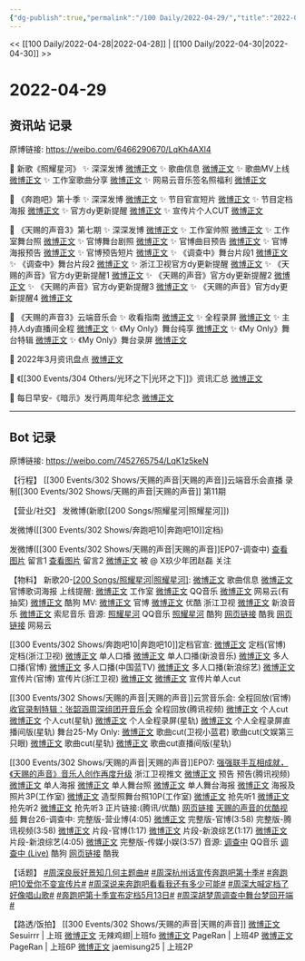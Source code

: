 ```yaml
---
{"dg-publish":true,"permalink":"/100 Daily/2022-04-29/","title":"2022-04-29","created":"2022-12-04T16:13:00.000+08:00","updated":"2023-04-11T14:46:34.314+08:00"}
---
```



<< [[100 Daily/2022-04-28\|2022-04-28]] | [[100 Daily/2022-04-30\|2022-04-30]] >>

# 2022-04-29

## 资讯站 记录

原博链接: https://weibo.com/6466290670/LqKh4AXl4

💫 新歌《照耀星河》
✨ 深深发博 [微博正文](https://m.weibo.cn/6466290670/4763539124519659)
✨ 歌曲信息 [微博正文](https://m.weibo.cn/6466290670/4763382496363706)
✨ 歌曲MV上线 [微博正文](https://m.weibo.cn/6466290670/4763531326521605)
✨ 工作室歌曲分享 [微博正文](https://m.weibo.cn/6466290670/4763512280450998)
✨ 网易云音乐签名照福利 [微博正文](https://m.weibo.cn/6466290670/4763515354875416)

💫 《奔跑吧》第十季
✨ 深深发博 [微博正文](https://m.weibo.cn/6466290670/4763551249728515)
✨ 节目官宣短片 [微博正文](https://m.weibo.cn/6466290670/4763559332413812)
✨ 节目定档海报 [微博正文](https://m.weibo.cn/6466290670/4763546062423715)
✨ 官方dy更新提醒 [微博正文](https://m.weibo.cn/6466290670/4763583961630596)
✨ 宣传片个人CUT [微博正文](https://m.weibo.cn/6466290670/4763562242998331)

💫 《天赐的声音3》第七期
✨ 深深发博 [微博正文](https://m.weibo.cn/6466290670/4763734273427864)
✨ 工作室帅照 [微博正文](https://m.weibo.cn/6466290670/4763733400488325)
✨ 工作室舞台照 [微博正文](https://m.weibo.cn/6466290670/4763694955499344)
✨ 官博舞台剧照 [微博正文](https://m.weibo.cn/6466290670/4763658146810680)
✨ 官博曲目预告 [微博正文](https://m.weibo.cn/6466290670/4763683885946118)
✨ 官博海报预告 [微博正文](https://m.weibo.cn/6466290670/4763563979969220)
✨ 官博预告短片 [微博正文](https://m.weibo.cn/6466290670/4763530990980920)
✨ 《调查中》舞台片段1 [微博正文](https://m.weibo.cn/6466290670/4763732611433416)
✨ 《调查中》舞台片段2 [微博正文](https://m.weibo.cn/6466290670/4763724093328386)
✨ 浙江卫视官方dy更新提醒 [微博正文](https://m.weibo.cn/6466290670/4763709325708327)
✨ 《天赐的声音》官方dy更新提醒1 [微博正文](https://m.weibo.cn/6466290670/4763707760447938)
✨ 《天赐的声音》官方dy更新提醒2 [微博正文](https://m.weibo.cn/6466290670/4763663954608276)
✨ 《天赐的声音》官方dy更新提醒3 [微博正文](https://m.weibo.cn/6466290670/4763633722855239)
✨ 《天赐的声音》官方dy更新提醒4 [微博正文](https://m.weibo.cn/6466290670/4763516201861790)

💫 《天赐的声音3》云端音乐会
✨ 收看指南 [微博正文](https://m.weibo.cn/6466290670/4763530610608459)
✨ 全程录屏 [微博正文](https://m.weibo.cn/6466290670/4763610717094830)
✨ 主持人dy直播间全程 [微博正文](https://m.weibo.cn/6466290670/4763650466517385)
✨ 《My Only》舞台纯享 [微博正文](https://m.weibo.cn/6466290670/4763615330047165)
✨ 《My Only》舞台特辑 [微博正文](https://m.weibo.cn/6466290670/4763696930489070)
✨ 《My Only》舞台录屏 [微博正文](https://m.weibo.cn/6466290670/4763603267228599)

💫 2022年3月资讯盘点 [微博正文](https://m.weibo.cn/6466290670/4763626270098391)

💫 《[[300 Events/304 Others/光环之下\|光环之下]]》资讯汇总 [微博正文](https://m.weibo.cn/6466290670/4763569873486449)

💫 每日早安-《暗示》发行两周年纪念 [微博正文](https://m.weibo.cn/6466290670/4763511484319604)

---
## Bot 记录

原博链接: https://weibo.com/7452765754/LqK1z5keN

【行程】
[[300 Events/302 Shows/天赐的声音\|天赐的声音]]云端音乐会直播
录制[[300 Events/302 Shows/天赐的声音\|天赐的声音]] 第11期

【营业/社交】
[](https://m.weibo.cn/1736988591/4763538059169912) 发微博(新歌[[200 Songs/照耀星河\|照耀星河]])

[](https://m.weibo.cn/1736988591/4763550553473251) 发微博([[300 Events/302 Shows/奔跑吧10\|奔跑吧10]]定档)

[](https://m.weibo.cn/1736988591/4763732301056623) 发微博([[300 Events/302 Shows/天赐的声音\|天赐的声音]]EP07-调查中)
[查看图片](https://wx3.sinaimg.cn/large/0088n2Pggy1h1qrfp012aj30to0f2t9m.jpg) 留言1 [](https://m.weibo.cn/3054593583/4762940916633310)
[查看图片](https://wx2.sinaimg.cn/large/0088n2Pggy1h1qrgjtq3dj30yi07adg7.jpg) 留言2 [微博正文](https://m.weibo.cn/6861429311/4763539812125975)
被 @ X玖少年团赵磊 关注

【物料】
新歌20-[[200 Songs/照耀星河\|照耀星河]](电视剧主题曲):
[微博正文](https://m.weibo.cn/6466290670/4763382496363706) 歌曲信息
[微博正文](https://m.weibo.cn/6861429311/4763534191493756) 官博歌词海报
上线提醒:
[微博正文](https://m.weibo.cn/7478855230/4763380197624783) 工作室
[微博正文](https://m.weibo.cn/2169129705/4763379615662282) QQ音乐
[微博正文](https://m.weibo.cn/1721030997/4763379380258614) 网易云(有抽奖)
[微博正文](https://m.weibo.cn/1665103091/4763381585677963) 酷狗
MV:
[微博正文](https://m.weibo.cn/6861429311/4763530945891573) 官博
[微博正文](https://m.weibo.cn/1642904381/4763530362619631) 优酷
[](https://m.weibo.cn/1288369910/4763534745145024) 浙江卫视
[微博正文](https://m.weibo.cn/1266269835/4763531930768123) 新浪音乐
[微博正文](https://m.weibo.cn/1647250812/4763532875269404) 索尼音乐
音源:
[照耀星河](https://weibo.cn/sinaurl?u=https%3A%2F%2Fi.y.qq.com%2Fv8%2Fplaysong.html%3Fsongid%3D353730842%26source%3Dyqq%26ADTAG%3Dhz_wb_sf%26channelId%3D10081987) QQ音乐
[照耀星河](https://weibo.cn/sinaurl?u=https%3A%2F%2Ft4.kugou.com%2Fsong.html%3Fid%3D2BlCg07zyV3) 酷狗
[网页链接](https://weibo.cn/sinaurl?u=http%3A%2F%2Fm.kuwo.cn%2Fnewh5app%2Fplay_detail%2F218227232) 酷我
[网页链接](https://weibo.cn/sinaurl?u=https%3A%2F%2Fmusic.163.com%2F%23%2Fsong%3Fid%3D1941639306) 网易云

[[300 Events/302 Shows/奔跑吧10\|奔跑吧10]]定档官宣:
[微博正文](https://m.weibo.cn/5242381821/4763545482826268) 定档(官博)
[](https://m.weibo.cn/1288369910/4763545558319342) 定档(浙江卫视)
[微博正文](https://m.weibo.cn/5242381821/4763555426993055) 单人口播
[微博正文](https://m.weibo.cn/1266269835/4763619688187565) 单人口播(新浪音乐)
[微博正文](https://m.weibo.cn/5242381821/4763555729769874) 多人口播(官博)
[微博正文](https://m.weibo.cn/5594216204/4763602675828902) 多人口播(中国蓝TV)
[微博正文](https://m.weibo.cn/1878335471/4763556912040120) 多人口播(新浪综艺)
[微博正文](https://m.weibo.cn/5242381821/4763556307800201) 宣传片(官博)
[](https://m.weibo.cn/1288369910/4763557113627571) 宣传片(浙江卫视)
[微博正文](https://m.weibo.cn/5876797510/4763560281115797) [微博正文](https://m.weibo.cn/6466290670/4763562242998331) 宣传片单人cut

[[300 Events/302 Shows/天赐的声音\|天赐的声音]]云赏音乐会:
[](https://m.weibo.cn/1315706994/4763574990279588) 全程回放(官博)
[收官录制特辑：张韶涵周深组团开音乐会](https://weibo.cn/sinaurl?u=http%3A%2F%2Fm.v.qq.com%2Fplay%2Fplay.html%3Fvid%3Dg0042ts03l3%26coverid%3Dmzc00200j6hypu6%26columnid%3D90433%26url_from%3Dshare%26second_share%3D0%26share_from%3Dcopy) 全程回放(腾讯视频)
[微博正文](https://m.weibo.cn/1786590437/4763600407235416) 个人cut
[微博正文](https://m.weibo.cn/6466290670/4763696930489070) 个人cut(星轨)
[微博正文](https://m.weibo.cn/6466290670/4763610717094830) 个人全程录屏(星轨)
[微博正文](https://m.weibo.cn/6466290670/4763650466517385) 个人全程录屏直播间版(星轨)
舞台25-My Only:
[微博正文](https://m.weibo.cn/5876797510/4763601146218467) 歌曲cut(卫视小蓝君)
[](https://m.weibo.cn/1371117067/4763598142571315) 歌曲cut(文娱第三只眼)
[微博正文](https://m.weibo.cn/6466290670/4763615330047165) 歌曲cut(星轨)
[微博正文](https://m.weibo.cn/6466290670/4763603267228599) 歌曲cut直播间版(星轨)

[[300 Events/302 Shows/天赐的声音\|天赐的声音]]EP07:
[强强联手互相成就，《天赐的声音》音乐人创作再度升级](https://weibo.cn/sinaurl?u=https%3A%2F%2Fmp.weixin.qq.com%2Fs%2Fb_pOlbMAsYGdG1l1pjmZng) 浙江卫视推文
[微博正文](https://m.weibo.cn/1315706994/4763530362880074) 预告
[](https://m.weibo.cn/2591595652/4763541716074998) 预告(腾讯视频)
[微博正文](https://m.weibo.cn/1315706994/4763560553480911) 单人海报
[微博正文](https://m.weibo.cn/1315706994/4763651149923837) 单人舞台照
[微博正文](https://m.weibo.cn/1315706994/4763681361234890) 单人舞台海报
[微博正文](https://m.weibo.cn/7478855230/4763694011781816) 海报及照片3P(工作室)
[微博正文](https://m.weibo.cn/7478855230/4763732960346386) 造型照舞台照10P(工作室)
[微博正文](https://m.weibo.cn/5876797510/4763654349919099) 抢先听1
[微博正文](https://m.weibo.cn/5876797510/4763655650414298) 抢先听2
[微博正文](https://m.weibo.cn/5876797510/4763660222467913) 抢先听3
正片链接:(腾讯/优酷)
[网页链接](https://weibo.cn/sinaurl?u=http%3A%2F%2Fm.v.qq.com%2Fx%2Fcover%2Fx%2Fmzc00200dsv4nkw%2Fu0042lzmhbf.html%3F%26url_from%3Dshare%26second_share%3D0%26share_from%3Dcopy%26pgid%3Dpage_detail%26mod_id%3Dmod_toolbar_new)
[天赐的声音的优酷视频](https://weibo.cn/sinaurl?u=https%3A%2F%2Fv.youku.com%2Fv_show%2Fid_XNTIwNTM0NjgzNg%3D%3D.html%3Fsharefrom%3Diphone%26scene%3Dlong%26playMode%3Dnormal%26sharekey%3D850eeeb35a41b78fe2df66a78eb7d6ed9)
舞台26-调查中:
[](https://m.weibo.cn/1736988591/4763732301056623) 完整版-营业博(4:05)
[微博正文](https://m.weibo.cn/1315706994/4763735526216836) 完整版-官博(3:58)
[](https://m.weibo.cn/2591595652/4763735752968137) 完整版-腾讯视频(3:58)
[微博正文](https://m.weibo.cn/1315706994/4763731462986140) 片段-官博(1:17)
[微博正文](https://m.weibo.cn/1878335471/4763711556032526) 片段-新浪综艺(1:17)
[微博正文](https://m.weibo.cn/1878335471/4763734994588627) 片段-新浪综艺(4:05)
[微博正文](https://m.weibo.cn/2116890350/4763733320270735) 完整版-传媒小娱(3:57)
音源:
[调查中](https://weibo.cn/sinaurl?u=https%3A%2F%2Fc.y.qq.com%2Fbase%2Ffcgi-bin%2Fu%3F__%3D6fUCs9Q3Os2K) QQ音乐
[调查中 (Live)](https://weibo.cn/sinaurl?u=https%3A%2F%2Ft3.kugou.com%2Fsong.html%3Fid%3DbaYg377zyV2) 酷狗
[网页链接](https://weibo.cn/sinaurl?u=https%3A%2F%2Fm.kuwo.cn%2Fyinyue%2F218698439%3Ff%3Darphone%26t%3Dusercopy%26isstar%3D0) 酷我

【话题】
[#周深良辰好景知几何主题曲#](https://s.weibo.com/weibo?q=%23%E5%91%A8%E6%B7%B1%E8%89%AF%E8%BE%B0%E5%A5%BD%E6%99%AF%E7%9F%A5%E5%87%A0%E4%BD%95%E4%B8%BB%E9%A2%98%E6%9B%B2%23)
[#周深杭州话宣传奔跑吧第十季#](https://s.weibo.com/weibo?q=%23%E5%91%A8%E6%B7%B1%E6%9D%AD%E5%B7%9E%E8%AF%9D%E5%AE%A3%E4%BC%A0%E5%A5%94%E8%B7%91%E5%90%A7%E7%AC%AC%E5%8D%81%E5%AD%A3%23)
[#奔跑吧10爱你不变宣传片#](https://s.weibo.com/weibo?q=%23%E5%A5%94%E8%B7%91%E5%90%A710%E7%88%B1%E4%BD%A0%E4%B8%8D%E5%8F%98%E5%AE%A3%E4%BC%A0%E7%89%87%23)
[#周深说来奔跑吧看看我还有多少可能#](https://s.weibo.com/weibo?q=%23%E5%91%A8%E6%B7%B1%E8%AF%B4%E6%9D%A5%E5%A5%94%E8%B7%91%E5%90%A7%E7%9C%8B%E7%9C%8B%E6%88%91%E8%BF%98%E6%9C%89%E5%A4%9A%E5%B0%91%E5%8F%AF%E8%83%BD%23)
[#周深大喊定档了好像唱山歌#](https://s.weibo.com/weibo?q=%23%E5%91%A8%E6%B7%B1%E5%A4%A7%E5%96%8A%E5%AE%9A%E6%A1%A3%E4%BA%86%E5%A5%BD%E5%83%8F%E5%94%B1%E5%B1%B1%E6%AD%8C%23)
[#奔跑吧第十季宣布定档5月13日#](https://s.weibo.com/weibo?q=%23%E5%A5%94%E8%B7%91%E5%90%A7%E7%AC%AC%E5%8D%81%E5%AD%A3%E5%AE%A3%E5%B8%83%E5%AE%9A%E6%A1%A35%E6%9C%8813%E6%97%A5%23)
[#周深胡梦周调查中舞台梦回开端#](https://s.weibo.com/weibo?q=%23%E5%91%A8%E6%B7%B1%E8%83%A1%E6%A2%A6%E5%91%A8%E8%B0%83%E6%9F%A5%E4%B8%AD%E8%88%9E%E5%8F%B0%E6%A2%A6%E5%9B%9E%E5%BC%80%E7%AB%AF%23)

【路透/饭拍】
[[300 Events/302 Shows/天赐的声音\|天赐的声音]]
[微博正文](https://m.weibo.cn/7316571481/4763575577744340) Sesuirrr | 上班
[微博正文](https://m.weibo.cn/7495641082/4763578245318201) 无辣鸡翅|上班fo
[微博正文](https://m.weibo.cn/7633014126/4763585304332818) PageRan | 上班4P
[微博正文](https://m.weibo.cn/7633014126/4763612520644742) PageRan | 上班6P
[微博正文](https://m.weibo.cn/6211346395/4763689602778395) jaemisung25 | 上班2P
